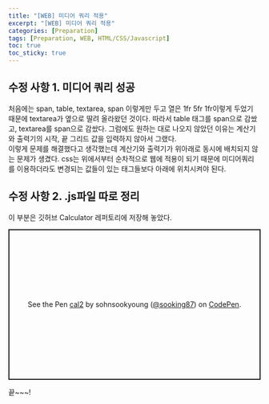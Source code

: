 ```yaml
---
title: "[WEB] 미디어 쿼리 적용"
excerpt: "[WEB] 미디어 쿼리 적용"
categories: [Preparation]
tags: [Preparation, WEB, HTML/CSS/Javascript]
toc: true
toc_sticky: true
---
```


## 수정 사항 1. 미디어 쿼리 성공

처음에는 span, table, textarea, span 이렇게만 두고 열은 1fr 5fr 1fr이렇게 두었기 때문에 textarea가 옆으로 딸려 올라왔던 것이다. 따라서 table 태그를 span으로 감쌌고, textarea를 span으로 감쌌다. 그럼에도 원하는 대로 나오지 않았던 이유는 계산기와 출력기의 시작, 끝 그리드 값을 입력하지 않아서 그랬다. <br>
이렇게 문제를 해결했다고 생각했는데 계산기와 출력기가 위아래로 동시에 배치되지 않는 문제가 생겼다. css는 위에서부터 순차적으로 웹에 적용이 되기 때문에 미디어쿼리를 이용하더라도 변경되는 값들이 있는 태그들보다 아래에 위치시켜야 된다.

## 수정 사항 2. .js파일 따로 정리

이 부분은 깃허브 Calculator 레퍼토리에 저장해 놓았다.

<p class="codepen" data-height="300" data-default-tab="html,result" data-slug-hash="poWmQXX" data-user="sooking87" style="height: 300px; box-sizing: border-box; display: flex; align-items: center; justify-content: center; border: 2px solid; margin: 1em 0; padding: 1em;">
  <span>See the Pen <a href="https://codepen.io/sooking87/pen/poWmQXX">
  cal2</a> by sohnsookyoung (<a href="https://codepen.io/sooking87">@sooking87</a>)
  on <a href="https://codepen.io">CodePen</a>.</span>
</p>
<script async src="https://cpwebassets.codepen.io/assets/embed/ei.js"></script>
끝~~~!
